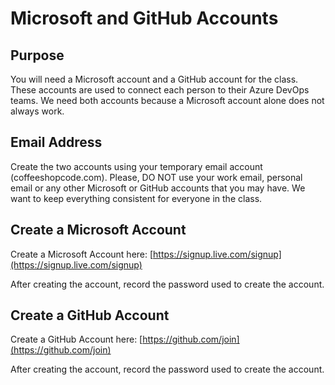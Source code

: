 # Microsoft and GitHub Accounts

## Purpose

You will need a Microsoft account and a GitHub account for the class. These accounts are used to connect each person to their Azure DevOps teams. We need both accounts because a Microsoft account alone does not always work.

## Email Address

Create the two accounts using your temporary email account (coffeeshopcode.com). Please, DO NOT use your work email, personal email or any other Microsoft or GitHub accounts that you may have. We want to keep everything consistent for everyone in the class.

## Create a Microsoft Account

Create a Microsoft Account here: [https://signup.live.com/signup](https://signup.live.com/signup)

After creating the account, record the password used to create the account.

## Create a GitHub Account

Create a GitHub Account here: [https://github.com/join](https://github.com/join)

After creating the account, record the password used to create the account.
